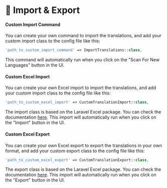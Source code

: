 # 🌠 Import & Export

#### Custom Import Command

You can create your own command to import the translations, and add your custom import class to the config file like this:

```php
'path_to_custom_import_command' => ImportTranslations::class,
```

This command will automatically run when you click on the "Scan For New Languages" button in the UI.

#### Custom Excel Import

You can create your own Excel import to import the translations, and add your custom import class to the config file like this:

```php
'path_to_custom_excel_import' => CustomTranslationImport::class,
```

The import class is based on the Laravel Excel package. You can check the documentation [here](https://docs.laravel-excel.com/3.1/imports/). This import will automatically run when you click on the "Import" button in the UI.

#### Custom Excel Export

You can create your own Excel export to export the translations in your own format, and add your custom export class to the config file like this:

```php
'path_to_custom_excel_export' => CustomTranslationExport::class,
```

The export class is based on the Laravel Excel package. You can check the documentation [here](https://docs.laravel-excel.com/3.1/imports/). This import will automatically run when you click on the "Export" button in the UI.
